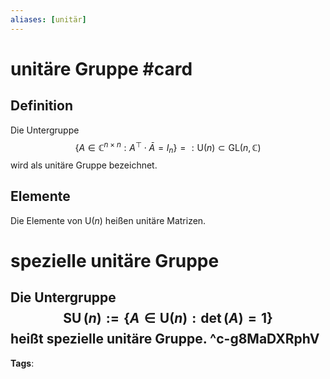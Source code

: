 ```yaml
---
aliases: [unitär]
---
```


# unitäre Gruppe #card
## Definition
Die Untergruppe $$\left\{A \in \mathbb{C}^{n \times n}: A^{\top} \cdot \bar{A}=I_{n}\right\} =: \mathrm{U}(n) \subset \mathrm{GL}(n, \mathbb{C})$$ wird als unitäre Gruppe bezeichnet.
## Elemente
Die Elemente von $\mathrm{U}(n)$ heißen unitäre Matrizen.
# spezielle unitäre Gruppe
Die Untergruppe
$$
\operatorname{SU}(n):=\{A \in \mathrm{U}(n): \operatorname{det}(A)=1\}
$$
heißt spezielle unitäre Gruppe.
^c-g8MaDXRphV
---
**Tags**: 